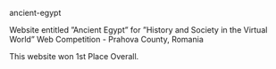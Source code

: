 ancient-egypt

Website entitled ”Ancient Egypt” for ”History and Society in the Virtual World” Web Competition - Prahova County, Romania

This website won 1st Place Overall.
